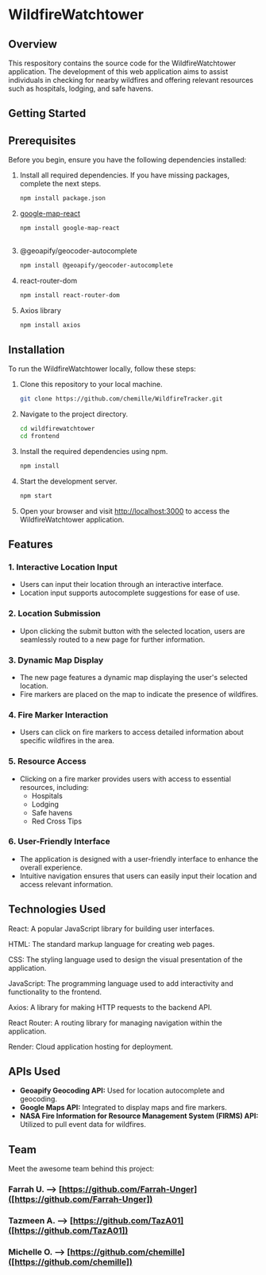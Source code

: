 # WildfireWatchtower

## Overview

This respository contains the source code for the WildfireWatchtower application. The development of this web application aims to assist individuals in checking for nearby wildfires and offering relevant resources such as hospitals, lodging, and safe havens. 

## Getting Started

## Prerequisites

Before you begin, ensure you have the following dependencies installed:

1. Install all required dependencies. If you have missing packages, complete the next steps. 
   ```bash
   npm install package.json

2. [google-map-react](https://www.npmjs.com/package/google-map-react)
   ```bash
   npm install google-map-react
  
3. @geoapify/geocoder-autocomplete
    ```bash
    npm install @geoapify/geocoder-autocomplete

4. react-router-dom
    ```bash
    npm install react-router-dom

5. Axios library
   ```bash
   npm install axios

## Installation

To run the WildfireWatchtower locally, follow these steps:

1. Clone this repository to your local machine.
   ```bash
   git clone https://github.com/chemille/WildfireTracker.git

2. Navigate to the project directory.
   ```bash
   cd wildfirewatchtower
   cd frontend

3. Install the required dependencies using npm.
   ```bash
   npm install

5. Start the development server.
   ```bash
   npm start

5. Open your browser and visit [http://localhost:3000](http://localhost:3000) to access the WildfireWatchtower application.

## Features 

### 1. Interactive Location Input

- Users can input their location through an interactive interface.
- Location input supports autocomplete suggestions for ease of use.

### 2. Location Submission

- Upon clicking the submit button with the selected location, users are seamlessly routed to a new page for further information.

### 3. Dynamic Map Display

- The new page features a dynamic map displaying the user's selected location.
- Fire markers are placed on the map to indicate the presence of wildfires.

### 4. Fire Marker Interaction

- Users can click on fire markers to access detailed information about specific wildfires in the area.

### 5. Resource Access

- Clicking on a fire marker provides users with access to essential resources, including:
  - Hospitals
  - Lodging
  - Safe havens
  - Red Cross Tips

### 6. User-Friendly Interface

- The application is designed with a user-friendly interface to enhance the overall experience.
- Intuitive navigation ensures that users can easily input their location and access relevant information.

## Technologies Used

React: A popular JavaScript library for building user interfaces.

HTML: The standard markup language for creating web pages.

CSS: The styling language used to design the visual presentation of the application.

JavaScript: The programming language used to add interactivity and functionality to the frontend.

Axios: A library for making HTTP requests to the backend API.

React Router: A routing library for managing navigation within the application.

Render: Cloud application hosting for deployment.

## APIs Used

- **Geoapify Geocoding API:** Used for location autocomplete and geocoding.
- **Google Maps API:** Integrated to display maps and fire markers.
- **NASA Fire Information for Resource Management System (FIRMS) API:** Utilized to pull event data for wildfires.

## Team

Meet the awesome team behind this project:

### Farrah U. --> [https://github.com/Farrah-Unger]([https://github.com/Farrah-Unger])

### Tazmeen A. --> [https://github.com/TazA01]([https://github.com/TazA01]) 

### Michelle O. --> [https://github.com/chemille]([https://github.com/chemille]) 

